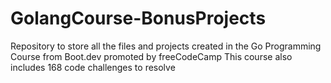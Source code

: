 # GolangCourse-BonusProjects
Repository to store all the files and projects created in the Go Programming Course from Boot.dev promoted by freeCodeCamp
This course also includes 168 code challenges to resolve